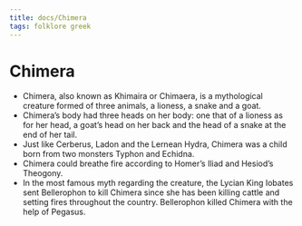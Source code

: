 ```yaml
---
title: docs/Chimera
tags: folklore greek
---
```


# Chimera

- Chimera, also known as Khimaira or Chimaera, is a mythological creature formed of three animals, a lioness, a snake and a goat.
- Chimera’s body had three heads on her body: one that of a lioness as for her head, a goat’s head on her back and the head of a snake at the end of her tail.
- Just like Cerberus, Ladon and the Lernean Hydra, Chimera was a child born from two monsters Typhon and Echidna.
- Chimera could breathe fire according to Homer’s Iliad and Hesiod’s Theogony.
- In the most famous myth regarding the creature, the Lycian King Iobates sent Bellerophon to kill Chimera since she has been killing cattle and setting fires throughout the country. Bellerophon killed Chimera with the help of Pegasus.